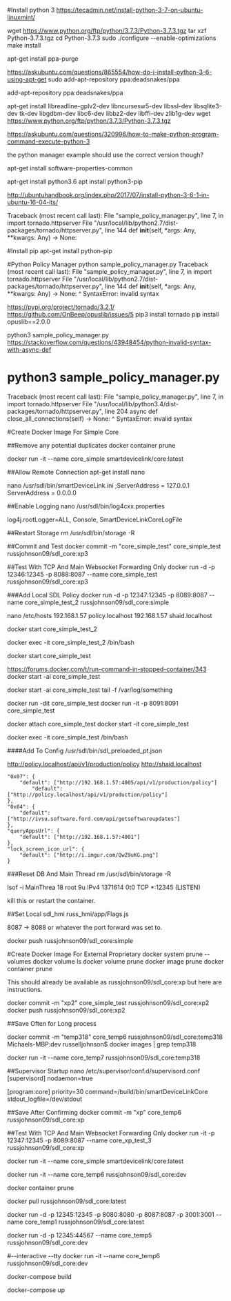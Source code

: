 #Install python 3
https://tecadmin.net/install-python-3-7-on-ubuntu-linuxmint/

wget https://www.python.org/ftp/python/3.7.3/Python-3.7.3.tgz
tar xzf Python-3.7.3.tgz
cd Python-3.7.3
sudo ./configure --enable-optimizations
make install



apt-get install ppa-purge

https://askubuntu.com/questions/865554/how-do-i-install-python-3-6-using-apt-get
sudo add-apt-repository ppa:deadsnakes/ppa


add-apt-repository ppa:deadsnakes/ppa

apt-get install libreadline-gplv2-dev libncursesw5-dev libssl-dev libsqlite3-dev tk-dev libgdbm-dev libc6-dev libbz2-dev libffi-dev zlib1g-dev
wget https://www.python.org/ftp/python/3.7.3/Python-3.7.3.tgz





https://askubuntu.com/questions/320996/how-to-make-python-program-command-execute-python-3

the python manager example should use the correct version though?



apt-get install software-properties-common

apt-get install python3.6
apt install python3-pip

http://ubuntuhandbook.org/index.php/2017/07/install-python-3-6-1-in-ubuntu-16-04-lts/

Traceback (most recent call last):
  File "sample_policy_manager.py", line 7, in <module>
    import tornado.httpserver
  File "/usr/local/lib/python2.7/dist-packages/tornado/httpserver.py", line 144
    def __init__(self, *args: Any, **kwargs: Any) -> None:
    
#Install pip
apt-get install python-pip

#Python Policy Manager
python sample_policy_manager.py
Traceback (most recent call last):
  File "sample_policy_manager.py", line 7, in <module>
    import tornado.httpserver
  File "/usr/local/lib/python2.7/dist-packages/tornado/httpserver.py", line 144
    def __init__(self, *args: Any, **kwargs: Any) -> None:
                            ^
SyntaxError: invalid syntax

https://pypi.org/project/tornado/3.2.1/
https://github.com/OnBeep/opuslib/issues/5
pip3 install tornado
pip install opuslib==2.0.0


python3 sample_policy_manager.py
https://stackoverflow.com/questions/43948454/python-invalid-syntax-with-async-def
# python3 sample_policy_manager.py
Traceback (most recent call last):
  File "sample_policy_manager.py", line 7, in <module>
    import tornado.httpserver
  File "/usr/local/lib/python3.4/dist-packages/tornado/httpserver.py", line 204
    async def close_all_connections(self) -> None:
            ^
SyntaxError: invalid syntax

#Create Docker Image For Simple Core

##Remove any potential duplicates
docker container prune

docker run -it --name core_simple smartdevicelink/core:latest


##Allow Remote Connection
apt-get install nano

nano /usr/sdl/bin/smartDeviceLink.ini
;ServerAddress = 127.0.0.1
ServerAddress = 0.0.0.0

##Enable Logging
nano /usr/sdl/bin/log4cxx.properties

log4j.rootLogger=ALL, Console, SmartDeviceLinkCoreLogFile


##Restart Storage
rm /usr/sdl/bin/storage -R


##Commit and Test
docker commit -m "core_simple_test" core_simple_test russjohnson09/sdl_core:xp3


##Test With TCP And Main Websocket Forwarding Only
docker run -d -p 12346:12345 -p 8088:8087 --name core_simple_test russjohnson09/sdl_core:xp3


###Add Local SDL Policy
docker run -d -p 12347:12345 -p 8089:8087 --name core_simple_test_2 russjohnson09/sdl_core:simple

nano /etc/hosts
192.168.1.57 policy.localhost
192.168.1.57 shaid.localhost

docker start core_simple_test_2

docker exec -it core_simple_test_2 /bin/bash


docker start core_simple_test

https://forums.docker.com/t/run-command-in-stopped-container/343
docker start -ai core_simple_test

docker start -ai core_simple_test tail -f /var/log/something


docker run -dit core_simple_test
docker run -it -p 8091:8091 core_simple_test


docker attach core_simple_test
docker start -it core_simple_test


docker exec -it core_simple_test /bin/bash



####Add To Config
/usr/sdl/bin/sdl_preloaded_pt.json


http://policy.localhost/api/v1/production/policy
http://shaid.localhost
```
"0x07": {
    "default": ["http://192.168.1.57:4005/api/v1/production/policy"]
        "default": ["http://policy.localhost/api/v1/production/policy"]
},
"0x04": {
    "default": ["http://ivsu.software.ford.com/api/getsoftwareupdates"]
},
"queryAppsUrl": {
    "default": ["http://192.168.1.57:4001"]
},
"lock_screen_icon_url": {
    "default": ["http://i.imgur.com/QwZ9uKG.png"]
}
```

###Reset DB And Main Thread
rm /usr/sdl/bin/storage -R

lsof -i
MainThrea  18 root    9u  IPv4 1371614      0t0  TCP *:12345 (LISTEN)

kill this or restart the container.




##Set Local sdl_hmi
russ_hmi/app/Flags.js

8087 -> 8088 or whatever the port forward was set to.

docker push russjohnson09/sdl_core:simple



#Create Docker Image For External Proprietary
docker system prune --volumes
docker volume ls
docker volume prune
docker image prune
docker container prune

This should already be available as russjohnson09/sdl_core:xp but here are instructions.


docker commit -m "xp2" core_simple_test russjohnson09/sdl_core:xp2
docker push russjohnson09/sdl_core:xp2


##Save Often for Long process



docker commit -m "temp318" core_temp6 russjohnson09/sdl_core:temp318
Michaels-MBP:dev russelljohnson$ docker images | grep temp318


docker run -it --name core_temp7 russjohnson09/sdl_core:temp318



##Supervisor Startup
nano /etc/supervisor/conf.d/supervisord.conf
[supervisord]
nodaemon=true

[program:core]
priority=30
command=/build/bin/smartDeviceLinkCore
stdout_logfile=/dev/stdout


##Save After Confirming
docker commit -m "xp" core_temp6 russjohnson09/sdl_core:xp



##Test With TCP And Main Websocket Forwarding Only
docker run -it -p 12347:12345 -p 8089:8087 --name core_xp_test_3 russjohnson09/sdl_core:xp


docker run -it --name core_simple smartdevicelink/core:latest




docker run -it --name core_temp6 russjohnson09/sdl_core:dev



docker container prune





docker pull russjohnson09/sdl_core:latest

docker run -d -p 12345:12345 -p 8080:8080 -p 8087:8087 -p 3001:3001 --name core_temp1 russjohnson09/sdl_core:latest

docker run -d -p 12345:44567  --name core_temp5 russjohnson09/sdl_core:dev

#--interactive --tty
docker run -it --name core_temp6 russjohnson09/sdl_core:dev



docker-compose build




docker-compose up
